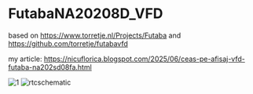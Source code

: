 # FutabaNA20208D_VFD
based on https://www.torretje.nl/Projects/Futaba and https://github.com/torretje/futabavfd

my article: https://nicuflorica.blogspot.com/2025/06/ceas-pe-afisaj-vfd-futaba-na202sd08fa.html

![1](https://blogger.googleusercontent.com/img/b/R29vZ2xl/AVvXsEjFLe54I490rMpuKICjeWrPu56l9GD_xVGOAM6qbT5PSkzAldodR5Qe5riAAcYZDKr7o8fpfl4SltdMdAZLXXAv-NAddYNKp6wgEKRQg6-3GYrIYG5pd8np-vEbvIZQ5nAIBLT3v-2PNGYXe1GH_foYZh1GGJ4nfkjec_YT3t0QgV52hbMsPAVd41qv-tbc/s320/RTC_clock_NA202SD08FA_VFD_Arduino_schematic.png)
![rtcschematic](https://blogger.googleusercontent.com/img/b/R29vZ2xl/AVvXsEjFLe54I490rMpuKICjeWrPu56l9GD_xVGOAM6qbT5PSkzAldodR5Qe5riAAcYZDKr7o8fpfl4SltdMdAZLXXAv-NAddYNKp6wgEKRQg6-3GYrIYG5pd8np-vEbvIZQ5nAIBLT3v-2PNGYXe1GH_foYZh1GGJ4nfkjec_YT3t0QgV52hbMsPAVd41qv-tbc/s320/RTC_clock_NA202SD08FA_VFD_Arduino_schematic.png)

